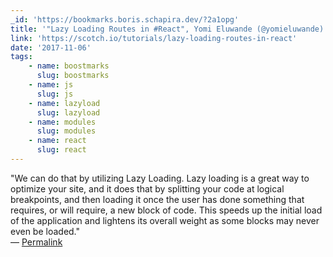 ```yaml
---
_id: 'https://bookmarks.boris.schapira.dev/?2a1opg'
title: '"Lazy Loading Routes in #React", Yomi Eluwande (@yomieluwande) #WebPerf'
link: 'https://scotch.io/tutorials/lazy-loading-routes-in-react'
date: '2017-11-06'
tags:
    - name: boostmarks
      slug: boostmarks
    - name: js
      slug: js
    - name: lazyload
      slug: lazyload
    - name: modules
      slug: modules
    - name: react
      slug: react
---
```


&quot;We can do that by utilizing Lazy Loading. Lazy loading is a great way to
optimize your site, and it does that by splitting your code at logical
breakpoints, and then loading it once the user has done something that requires,
or will require, a new block of code. This speeds up the initial load of the
application and lightens its overall weight as some blocks may never even be
loaded.&quot; <br>&#8212;
<a href="https://bookmarks.boris.schapira.dev/?2a1opg" title="Permalink">Permalink</a>
